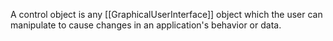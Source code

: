

A control object is any [[GraphicalUserInterface]] object which the user can manipulate to cause changes in an application's behavior or data.